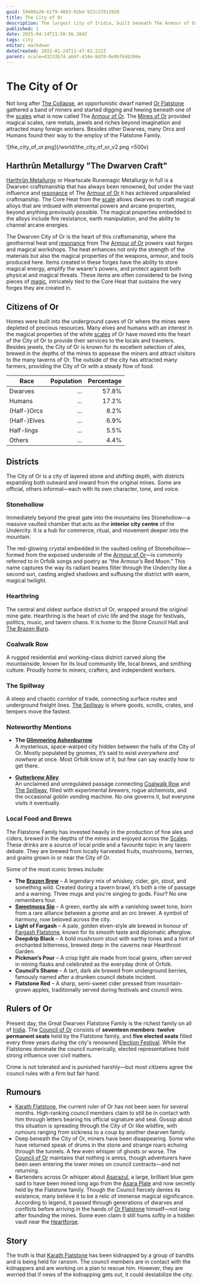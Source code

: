 ```yaml
---
guid: 59408a28-61f9-4883-92bd-922c27813926
title: The City of Or
description: The largest city of Iridia, built beneath The Armour of Or.
published: 1
date: 2025-04-14T21:50:56.384Z
tags: city
editor: markdown
dateCreated: 2022-01-24T11:47:02.222Z
parent: scale=43233b74-a64f-434e-8d70-0e9bf64b286e
---
```


# The City of Or
Not long after [The Collapse](/structure/chronological/event/the-collapse.md), an opportunistic dwarf named [Or Flatstone](/geography/settlement/city/city-of-or/local/or-flatstone.md) gathered a band of miners and started digging and hewing beneath one of the [scales](/geography/landmark/scale.md) what is now called The [Armour of Or](/geography/scale/armour-of-or.md). The [Mines of Or](/geography/settlement/city/city-of-or/mines-of-or.md) provided magical scales, rare metals, jewels and riches beyond imagination and attracted many foreign workers. Besides other Dwarves, many Orcs and Humans found their way to the employ of the Flatstone Family.

![the_city_of_or.png](/world/the_city_of_or_v2.png =500x)

## Harthrûn Metallurgy "The Dwarven Craft"
[Harthrûn Metallurgy](/structure/society/profession/harthrûn-metallurgy.md) or Heartscale Runemagic Metallurgy in full is a Dwarven craftsmanship that has always been renowned, but under the vast influence and [resonance](/structure/mechanic/resonance.md) of The [Armour of Or](/geography/scale/armour-of-or.md) it has achieved unparalleled craftmanship. The Core Heat from the [scale](/geography/landmark/scale.md) allows dwarves to craft magical alloys that are imbued with elemental powers and arcane properties, beyond anything previously possible. The magical properties embedded in the alloys include fire resistance, earth manipulation, and the ability to channel arcane energies.

The Dwarven City of Or is the heart of this craftsmanship, where the geothermal heat and [resonance](/structure/mechanic/resonance.md) from The [Armour of Or](/geography/scale/armour-of-or.md) powers vast forges and magical workshops. The heat enhances not only the strength of the materials but also the magical properties of the weapons, armour, and tools produced here. Items created in these forges have the ability to store magical energy, amplify the wearer’s powers, and protect against both physical and magical threats. These items are often considered to be living pieces of [magic](/structure/mechanic/magic.md), intricately tied to the Core Heat that sustains the very forges they are created in.

## Citizens of Or
Homes were built into the underground caves of Or where the mines were depleted of precious resources. Many elves and humans with an interest in the magical properties of the white [scales](/geography/landmark/scale.md) of Or have moved into the heart of the City of Or to provide their services to the locals and travelers. Besides jewels, the City of Or is known for its excellent selection of ales, brewed in the depths of the mines to appease the miners and attract visitors to the many taverns of Or. The outside of the city has attracted many farmers, providing the City of Or with a steady flow of food.

| Race         | Population | Percentage |
|--------------|-----------:|-----------:|
| Dwarves      | ...        | 57.8%      |
| Humans       | ...        | 17.2%      |
| (Half-)Orcs  | ...        | 8.2%       |
| (Half-)Elves | ...        | 6.9%       |
| Half-lings   | ...        | 5.5%       |
| Others       | ...        | 4.4%       |

## Districts

The City of Or is a city of layered stone and shifting depth, with districts expanding both outward and inward from the original mines. Some are official, others informal—each with its own character, tone, and voice.

### Stonehollow
Immediately beyond the great gate into the mountains lies Stonehollow—a massive vaulted chamber that acts as the **interior city centre** of the Undercity. It is a hub for commerce, ritual, and movement deeper into the mountain.

The red-glowing crystal embedded in the vaulted ceiling of Stonehollow—formed from the exposed underside of the [Armour of Or](/geography/scale/armour-of-or.md)—is commonly referred to in Orfolk songs and poetry as “the Armour’s Red Moon.” This name captures the way its radiant beams filter through the Undercity like a second sun, casting angled shadows and suffusing the district with warm, magical twilight.

### Hearthring
The central and oldest surface district of Or, wrapped around the original mine gate. Hearthring is the heart of civic life and the stage for festivals, politics, music, and tavern chaos. It is home to the Stone Council Hall and [The Brazen Burp](/geography/settlement/city/city-of-or/shop/the-brazen-burp.md).

### Coalwalk Row
A rugged residential and working-class district carved along the mountainside, known for its loud community life, local brews, and smithing culture. Proudly home to miners, crafters, and independent workers.

### The Spillway
A steep and chaotic corridor of trade, connecting surface routes and underground freight lines. [The Spillway](/geography/settlement/city/city-of-or/district/the-spillway.md) is where goods, scrolls, crates, and tempers move the fastest.

### Noteworthy Mentions
- **The [Glimmering Ashenburrow](/geography/settlement/city/glimmering-ashenburrow.md)**  
  A mysterious, space-warped city hidden between the halls of the City of Or. Mostly populated by gnomes, it’s said to exist *everywhere and nowhere* at once. Most Orfolk know of it, but few can say exactly how to get there.
  
- **[Gutterbrew Alley](/geography/settlement/city/city-of-or/district/gutterbrew-alley.md)**  
  An unclaimed and unregulated passage connecting [Coalwalk Row](/geography/settlement/city/city-of-or/district/coalwalk-row.md) and [The Spillway](/geography/settlement/city/city-of-or/district/the-spillway.md), filled with experimental brewers, rogue alchemists, and the occasional goblin vending machine. No one governs it, but everyone visits it eventually.

### Local Food and Brews

The Flatstone Family has invested heavily in the production of fine ales and ciders, brewed in the depths of the mines and enjoyed across the [Scales](/geography/landmark/scale.md). These drinks are a source of local pride and a favourite topic in any tavern debate. They are brewed from locally harvested fruits, mushrooms, berries, and grains grown in or near the City of Or.

Some of the most iconic brews include:

- **The [Brazen Brew](/geography/settlement/city/city-of-or/consumable/brazen-brew.md)** – A legendary mix of whiskey, cider, gin, stout, and something wild. Created during a tavern brawl, it’s both a rite of passage and a warning. Three mugs and you're singing to gods. Four? No one remembers four.
- **[Sweetmoss Sip](/geography/settlement/city/city-of-or/consumable/sweetmoss-sip.md)** – A green, earthy ale with a vanishing sweet tone, born from a rare alliance between a gnome and an orc brewer. A symbol of harmony, now beloved across the city.
- **Light of Fargash** – A pale, golden elven-style ale brewed in honour of [Fargash Flatstone](/geography/settlement/city/city-of-or/local/fargash-flatstone.md), known for its smooth taste and diplomatic afterglow.
- **Deepdrip Black** – A bold mushroom stout with earthy tones and a hint of enchanted bitterness, brewed deep in the caverns near Hearthroot Garden.
- **Pickman’s Pour** – A crisp light ale made from local grains, often served in mining flasks and celebrated as the everyday drink of Orfolk.
- **Council’s Shame** – A tart, dark ale brewed from underground berries, famously named after a drunken council debate incident.
- **Flatstone Red** – A sharp, semi-sweet cider pressed from mountain-grown apples, traditionally served during festivals and council wins.

## Rulers of Or

Present day, the Great Dwarven Flatstone Family is the richest family on all of [Iridia](/geography/world/iridia.md). The [Council of Or](/geography/settlement/city/city-of-or/council-of-or.md) consists of **seventeen members**: **twelve permanent seats** held by the Flatstone family, and **five elected seats** filled every three years during the city's renowned [Election Festival](/geography/settlement/city/city-of-or/election-festival.md). While the Flatstones dominate the council numerically, elected representatives hold strong influence over civil matters. 

Crime is not tolerated and is punished harshly—but most citizens agree the council rules with a firm but fair hand.

## Rumours
- [Karath Flatstone](/geography/settlement/city/city-of-or/local/karath-flatstone.md), the current ruler of Or has not been seen for several months. High-ranking council members claim to still be in contact with him through letters bearing his official signature and seal. Gossip about this situation is spreading through the City of Or like wildfire, with rumours ranging from sickness to a coup by another dwarven family.
- Deep beneath the City of Or, miners have been disappearing. Some who have returned speak of drums in the stone and strange roars echoing through the tunnels. A few even whisper of ghosts or worse. The [Council of Or](/geography/settlement/city/city-of-or/council-of-or.md) maintains that nothing is amiss, though adventurers have been seen entering the lower mines on council contracts—and not returning.
- Bartenders across Or whisper about [Asarazul](/geography/settlement/city/city-of-or/asarazul.md), a large, brilliant blue gem said to have been mined long ago from the [Asara Plate](/geography/scale/asara-plate.md) and now secretly held by the Flatstone family. Though the Council fiercely denies its existence, many believe it to be a relic of immense magical significance. According to legend, it passed through generations of dwarves and conflicts before arriving in the hands of [Or Flatstone](/geography/settlement/city/city-of-or/local/or-flatstone.md) himself—not long after founding the mines. Some even claim it still hums softly in a hidden vault near the [Heartforge](/geography/settlement/city/city-of-or/heartforge.md).

## Story
The truth is that [Karath Flatstone](/geography/settlement/city/city-of-or/local/karath-flatstone.md) has been kidnapped by a group of bandits and is being held for ransom. The council members are in contact with the kidnappers and are working on a plan to rescue him. However, they are worried that if news of the kidnapping gets out, it could destabilize the city.

